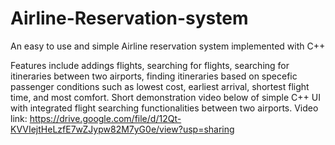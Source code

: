 # Airline-Reservation-system

An easy to use and simple Airline reservation system implemented with C++

Features include addings flights, searching for flights, searching for itineraries between two airports, finding itineraries based on specefic passenger conditions such as lowest cost, earliest arrival, shortest flight time, and most comfort. Short demonstration video below of simple C++ UI with integrated flight searching functionalities between two airports. Video link: https://drive.google.com/file/d/12Qt-KVVIejtHeLzfE7wZJypw82M7yG0e/view?usp=sharing 
